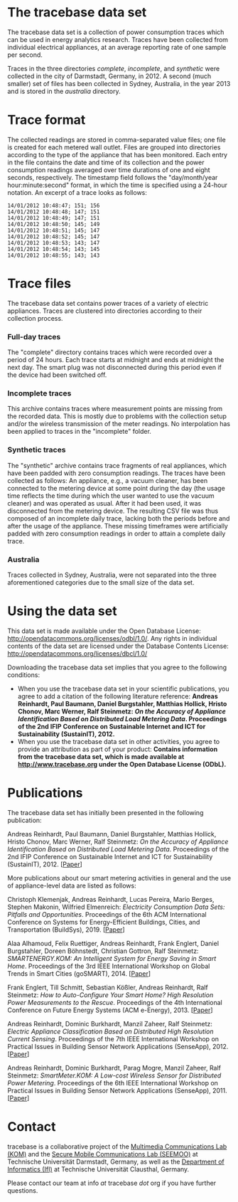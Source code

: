 # The tracebase data set

The tracebase data set is a collection of power consumption traces which can be used in energy analytics research. Traces have been collected from individual electrical appliances, at an average reporting rate of one sample per second.

Traces in the three directories *complete*, *incomplete*, and *synthetic* were collected in the city of Darmstadt, Germany, in 2012.
A second (much smaller) set of files has been collected in Sydney, Australia, in the year 2013 and is stored in the *australia* directory.

# Trace format

The collected readings are stored in comma-separated value files; one file is created for each metered wall outlet. Files are grouped into directories according to the type of the appliance that has been monitored. Each entry in the file contains the date and time of its collection and the power consumption readings averaged over time durations of one and eight seconds, respectively. The timestamp field follows the "day/month/year hour:minute:second" format, in which the time is specified using a 24-hour notation. An excerpt of a trace looks as follows:

```
14/01/2012 10:48:47; 151; 156
14/01/2012 10:48:48; 147; 151
14/01/2012 10:48:49; 147; 151
14/01/2012 10:48:50; 145; 149
14/01/2012 10:48:51; 145; 147
14/01/2012 10:48:52; 145; 147
14/01/2012 10:48:53; 143; 147
14/01/2012 10:48:54; 143; 145
14/01/2012 10:48:55; 143; 143
```

# Trace files

The tracebase data set contains power traces of a variety of electric appliances. Traces are clustered into directories according to their collection process.


### Full-day traces

The "complete" directory contains traces which were recorded over a period of 24 hours. Each trace starts at midnight and ends at midnight the next day. The smart plug was not disconnected during this period even if the device had been switched off.

### Incomplete traces

This archive contains traces where measurement points are missing from the recorded data. This is mostly due to problems with the collection setup and/or the wireless transmission of the meter readings. No interpolation has been applied to traces in the "incomplete" folder. 

### Synthetic traces

The "synthetic" archive contains trace fragments of real appliances, which have been padded with zero consumption readings. The traces have been collected as follows: An appliance, e.g., a vacuum cleaner, has been connected
to the metering device at some point during the day (the usage time reflects the time during which the user wanted to use the vacuum cleaner) and was operated as usual. After it had been used, it was disconnected from the metering device. The resulting CSV file was thus composed of an incomplete daily trace, lacking both the periods before and after the usage of the appliance. These missing timeframes were artificially padded with zero consumption readings in order to attain a complete daily trace.

### Australia

Traces collected in Sydney, Australia, were not separated into the three aforementioned categories due to the small size of the data set.

# Using the data set

This data set is made available under the Open Database License: <http://opendatacommons.org/licenses/odbl/1.0/>. Any rights in individual contents of the data set are licensed under the Database Contents License: <http://opendatacommons.org/licenses/dbcl/1.0/>

Downloading the tracebase data set implies that you agree to the following conditions:

* When you use the tracebase data set in your scientific publications, you agree to add a citation of the following literature reference: **Andreas Reinhardt, Paul Baumann, Daniel Burgstahler, Matthias Hollick, Hristo Chonov, Marc Werner, Ralf Steinmetz: *On the Accuracy of Appliance Identification Based on Distributed Load Metering Data*. Proceedings of the 2nd IFIP Conference on Sustainable Internet and ICT for Sustainability (SustainIT), 2012.**
* When you use the tracebase data set in other activities, you agree to provide an attribution as part of your product: **Contains information from the tracebase data set, which is made available at http://www.tracebase.org under the Open Database License (ODbL).**

# Publications 

The tracebase data set has initially been presented in the following publication:

Andreas Reinhardt, Paul Baumann, Daniel Burgstahler, Matthias Hollick, Hristo Chonov, Marc Werner, Ralf Steinmetz: *On the Accuracy of Appliance Identification Based on Distributed Load Metering Data*. Proceedings of the 2nd IFIP Conference on Sustainable Internet and ICT for Sustainability (SustainIT), 2012. [[Paper](https://www.areinhardt.de/publications/2012/Reinhardt_SustainIt_2012.pdf)]

More publications about our smart metering activities in general and the use of appliance-level data are listed as follows:

Christoph Klemenjak, Andreas Reinhardt, Lucas Pereira, Mario Berges, Stephen Makonin, Wilfried Elmenreich: *Electricity Consumption Data Sets: Pitfalls and Opportunities*. Proceedings of the 6th ACM International Conference on Systems for Energy-Efficient Buildings, Cities, and Transportation (BuildSys), 2019. [[Paper](https://www.areinhardt.de/publications/2019/Klemenjak_BuildSys_2019.pdf)]

Alaa Alhamoud, Felix Ruettiger, Andreas Reinhardt, Frank Englert, Daniel Burgstahler, Doreen Böhnstedt, Christian Gottron, Ralf Steinmetz: *SMARTENERGY.KOM: An Intelligent System for Energy Saving in Smart Home*. Proceedings of the 3rd IEEE International Workshop on Global Trends in Smart Cities (goSMART), 2014. [[Paper](https://www.areinhardt.de/publications/2014/Alhamoud_goSMART_2014.pdf)]

Frank Englert, Till Schmitt, Sebastian Kößler, Andreas Reinhardt, Ralf Steinmetz: *How to Auto-Configure Your Smart Home? High Resolution Power Measurements to the Rescue*. Proceedings of the 4th International Conference on Future Energy Systems (ACM e-Energy), 2013. [[Paper](https://www.areinhardt.de/publications/2013/Englert_eEnergy_2013.pdf)]

Andreas Reinhardt, Dominic Burkhardt, Manzil Zaheer, Ralf Steinmetz: *Electric Appliance Classification Based on Distributed High Resolution Current Sensing*. Proceedings of the 7th IEEE International Workshop on Practical Issues in Building Sensor Network Applications (SenseApp), 2012. [[Paper](https://www.areinhardt.de/publications/2012/Reinhardt_SenseApp_2012.pdf)]

Andreas Reinhardt, Dominic Burkhardt, Parag Mogre, Manzil Zaheer, Ralf Steinmetz: *SmartMeter.KOM: A Low-cost Wireless Sensor for Distributed Power Metering*. Proceedings of the 6th IEEE International Workshop on Practical Issues in Building Sensor Network Applications (SenseApp), 2011. [[Paper](https://www.areinhardt.de/publications/2011/Reinhardt_SenseApp_2011.pdf)]

# Contact

tracebase is a collaborative project of the [Multimedia Communications Lab (KOM)](https://www.kom.tu-darmstadt.de) and the [Secure Mobile Communications Lab (SEEMOO)](https://www.seemoo.tu-darmstadt.de/home-vision/) at Technische Universität Darmstadt, Germany, as well as the [Department of Informatics (IfI)](https://www.in.tu-clausthal.de) at Technische Universität Clausthal, Germany.

Please contact our team at info *at* tracebase *dot* org if you have further questions.
